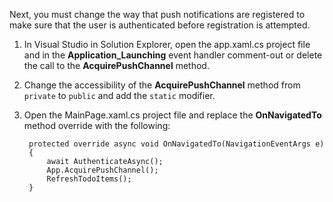 
Next, you must change the way that push notifications are registered to make sure that the user is authenticated before registration is attempted. 

1. In Visual Studio in Solution Explorer, open the app.xaml.cs project file and in the **Application_Launching** event handler comment-out or delete the call to the **AcquirePushChannel** method. 
 
2. Change the accessibility of the **AcquirePushChannel** method from `private` to `public` and add the `static` modifier. 

3. Open the MainPage.xaml.cs project file and replace the **OnNavigatedTo** method override with the following:

        protected override async void OnNavigatedTo(NavigationEventArgs e)
        {
            await AuthenticateAsync();            
            App.AcquirePushChannel();
            RefreshTodoItems();
        }
